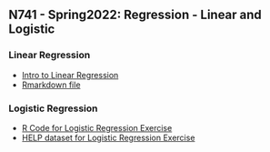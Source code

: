 ## N741 - Spring2022: Regression - Linear and Logistic

### Linear Regression

* [Intro to Linear Regression](https://melindahiggins2000.github.io/N741_Spring2022_Regression/Regression_Spring2023.html)
* [Rmarkdown file](https://github.com/melindahiggins2000/N741_Spring2022_Regression/blob/main/Regression_Spring2023.Rmd)

### Logistic Regression

* [R Code for Logistic Regression Exercise](https://github.com/melindahiggins2000/N741_Spring2022_Regression/blob/main/logisticRegression_Rcode_2021.R)
* [HELP dataset for Logistic Regression Exercise](https://github.com/melindahiggins2000/N741_Spring2022_Regression/raw/main/help_set1_wide.RData)

